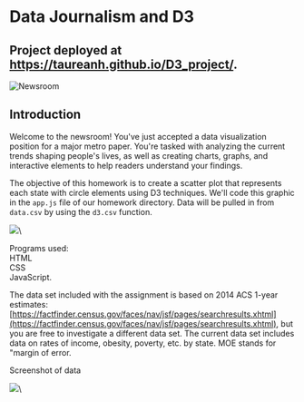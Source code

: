 # Data Journalism and D3

## Project deployed at https://taureanh.github.io/D3_project/.

![Newsroom](https://media.giphy.com/media/v2xIous7mnEYg/giphy.gif)


## Introduction

Welcome to the newsroom! You've just accepted a data visualization position for a major metro paper. You're tasked with analyzing the current trends shaping people's lives, as well as creating charts, graphs, and interactive elements to help readers understand your findings.

The objective of this homework is to create a scatter plot that represents each state with circle elements using D3 techniques. We'll code this graphic in the `app.js` file of our homework directory. Data will be pulled in from `data.csv` by using the `d3.csv` function.


![](D3-challenge/D3_data_journalism\StarterCode/images/pic1.png)\

Programs used:\
HTML\
CSS\
JavaScript.

The data set included with the assignment is based on 2014 ACS 1-year estimates: [https://factfinder.census.gov/faces/nav/jsf/pages/searchresults.xhtml](https://factfinder.census.gov/faces/nav/jsf/pages/searchresults.xhtml), but you are free to investigate a different data set. The current data set includes data on rates of income, obesity, poverty, etc. by state. MOE stands for "margin of error.

Screenshot of data

![](D3-challenge/D3_data_journalism/StarterCode/images/pic2.png)\

